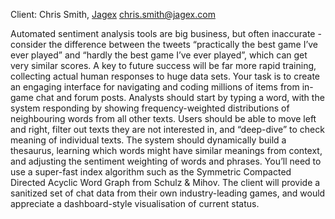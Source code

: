 Client: Chris Smith, [Jagex](Jagex "wikilink") <chris.smith@jagex.com>

Automated sentiment analysis tools are big business, but often
inaccurate - consider the difference between the tweets “practically the
best game I’ve ever played” and “hardly the best game I’ve ever played”,
which can get very similar scores. A key to future success will be far
more rapid training, collecting actual human responses to huge data
sets. Your task is to create an engaging interface for navigating and
coding millions of items from in-game chat and forum posts. Analysts
should start by typing a word, with the system responding by showing
frequency-weighted distributions of neighbouring words from all other
texts. Users should be able to move left and right, filter out texts
they are not interested in, and “deep-dive” to check meaning of
individual texts. The system should dynamically build a thesaurus,
learning which words might have similar meanings from context, and
adjusting the sentiment weighting of words and phrases. You’ll need to
use a super-fast index algorithm such as the Symmetric Compacted
Directed Acyclic Word Graph from Schulz & Mihov. The client will provide
a sanitized set of chat data from their own industry-leading games, and
would appreciate a dashboard-style visualisation of current status.